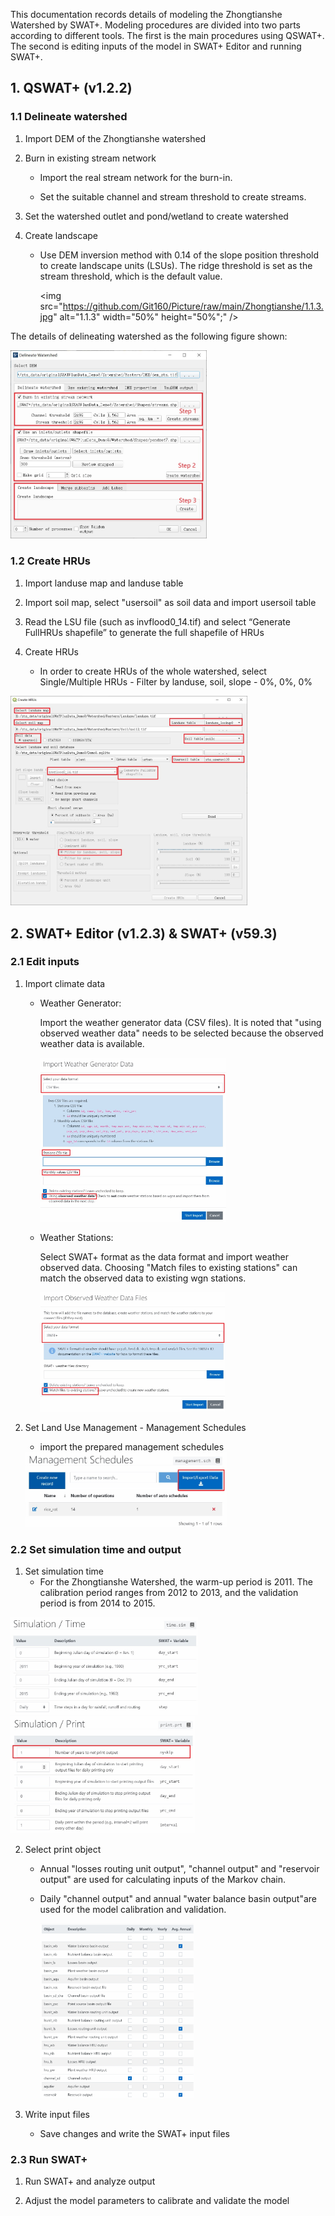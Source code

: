 This documentation records details of modeling the Zhongtianshe Watershed by SWAT+. Modeling procedures are divided into two parts according to different tools. The first is the main procedures using QSWAT+. The second is editing inputs of the model in SWAT+ Editor and running SWAT+.

## 1. QSWAT+ (v1.2.2)

### 1.1 Delineate watershed

1. Import DEM of the Zhongtianshe watershed

2. Burn in existing stream network

   - Import the real stream network for the burn-in.

   - Set the suitable channel and stream threshold to create streams.

3. Set the watershed outlet and pond/wetland to create watershed

4. Create landscape

   - Use DEM inversion method with 0.14 of the slope position threshold to create landscape units (LSUs). The ridge threshold is set as the stream threshold, which is the default value.

     <img src="https://github.com/Git160/Picture/raw/main/Zhongtianshe/1.1.3.jpg" alt="1.1.3" width="50%" height="50%";" />

The details of delineating watershed as the following figure shown:

<img src="https://github.com/Git160/Picture/raw/main/Zhongtianshe/1.1Delineate watershed.jpg" alt="1.1" style="zoom:40%;" />

### 1.2  Create HRUs

1. Import landuse map and landuse table

2. Import soil map, select "usersoil" as soil data and import usersoil table

3. Read the LSU file (such as invflood0_14.tif) and select “Generate FullHRUs shapefile” to generate the full shapefile of HRUs

4. Create HRUs

   - In order to create HRUs of the whole watershed, select Single/Multiple HRUs - Filter by landuse, soil, slope - 0%, 0%, 0%

<img src="https://github.com/Git160/Picture/raw/main/Zhongtianshe/1.2.jpg" alt="1.2" style="zoom:37%;" />

## 2. SWAT+ Editor (v1.2.3) & SWAT+ (v59.3)

### 2.1 Edit inputs

1. Import climate data

   - Weather Generator: 

     Import the weather generator data (CSV files). It is noted that "using observed weather data" needs to be selected because the observed weather data is available.

     <img src="https://github.com/Git160/Picture/raw/main/Zhongtianshe/2.1wgn.jpg" alt="2.1.1" style="zoom:30%;" />

   - Weather Stations:

     Select SWAT+ format as the data format and import weather observed data. Choosing "Match files to existing stations" can match the observed data to existing wgn stations.

     <img src="https://github.com/Git160/Picture/raw/main/Zhongtianshe/2.1weather stations.jpg" alt="image-20221224133234837" style="zoom:30%;" />

2. Set Land Use Management - Management Schedules

   - import the prepared management schedules

   <img src="https://github.com/Git160/Picture/raw/main/Zhongtianshe/2.1.2.jpg" alt="2.1.2" style="zoom:37%;" />

### 2.2 Set simulation time and output

1. Set simulation time
   - For the Zhongtianshe Watershed, the warm-up period is 2011. The calibration period ranges from 2012 to 2013, and the validation period is from 2014 to 2015.

<img src="https://github.com/Git160/Picture/raw/main/Zhongtianshe/2.2.1.jpg" alt="2.2.1" style="zoom:35%;" />

<img src="https://github.com/Git160/Picture/raw/main/Zhongtianshe/2.2.2.jpg" alt="2.2.2" style="zoom:35%;" />

2. Select print object

   - Annual "losses routing unit output", "channel output" and "reservoir output" are used for calculating inputs of the Markov chain.

   - Daily "channel output" and annual "water balance basin output"are used for the model calibration and validation.

     <img src="https://github.com/Git160/Picture/raw/main/WillowRiver/2.2.2.png" alt="2.2.2" style="zoom:30%;" />

3. Write input files

   - Save changes and write the SWAT+ input files

### 2.3 Run SWAT+

1. Run SWAT+ and analyze output

2. Adjust the model parameters to calibrate and validate the model
